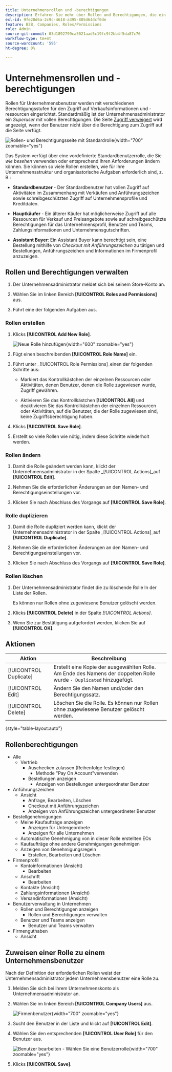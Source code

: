 ```yaml
---
title: Unternehmensrollen und -berechtigungen
description: Erfahren Sie mehr über Rollen und Berechtigungen, die ein Unternehmensadministrator auf Unternehmensbenutzer anwenden kann, sodass verschiedene Ebenen Zugriff auf Bestellinformationen und -ressourcen erhalten.
exl-id: 9fe20d6a-2c9c-4618-a395-805d64dcf0de
feature: B2B, Companies, Roles/Permissions
role: Admin
source-git-commit: 03d1892799ca5021aad5c19fc9f2bb4f5da87c76
workflow-type: tm+mt
source-wordcount: '595'
ht-degree: 0%

---
```


# Unternehmensrollen und -berechtigungen

Rollen für Unternehmensbenutzer werden mit verschiedenen Berechtigungsstufen für den Zugriff auf Verkaufsinformationen und -ressourcen eingerichtet. Standardmäßig ist der Unternehmensadministrator ein _Superuser_ mit vollen Berechtigungen. Die Seite [Zugriff verweigert](../content-design/pages.md#access-denied) wird angezeigt, wenn der Benutzer nicht über die Berechtigung zum Zugriff auf die Seite verfügt.

![Rollen- und Berechtigungsseite mit Standardrolle](./assets/company-roles-permissions.png){width="700" zoomable="yes"}

Das System verfügt über eine vordefinierte Standardbenutzerrolle, die Sie _wie besehen_ verwenden oder entsprechend Ihren Anforderungen ändern können. Sie können so viele Rollen erstellen, wie für Ihre Unternehmensstruktur und organisatorische Aufgaben erforderlich sind, z. B.:

- **Standardbenutzer** - Der Standardbenutzer hat vollen Zugriff auf Aktivitäten im Zusammenhang mit Verkäufen und Anführungszeichen sowie schreibgeschützten Zugriff auf Unternehmensprofile und Kreditdaten.

- **Hauptkäufer** - Ein älterer Käufer hat möglicherweise Zugriff auf alle Ressourcen für Verkauf und Preisangebote sowie auf schreibgeschützte Berechtigungen für das Unternehmensprofil, Benutzer und Teams, Zahlungsinformationen und Unternehmensgutschriften.

- **Assistant Buyer**: Ein Assistant Buyer kann berechtigt sein, eine Bestellung mithilfe von _Checkout mit Anführungszeichen_ zu tätigen und Bestellungen, Anführungszeichen und Informationen im Firmenprofil anzuzeigen.

## Rollen und Berechtigungen verwalten

1. Der Unternehmensadministrator meldet sich bei seinem Store-Konto an.

1. Wählen Sie im linken Bereich **[!UICONTROL Roles and Permissions]** aus.

1. Führt eine der folgenden Aufgaben aus.

### Rollen erstellen

1. Klicks **[!UICONTROL Add New Role]**.

   ![Neue Rolle hinzufügen](./assets/company-roles-permissions-add-storefront.png){width="600" zoomable="yes"}

1. Fügt einen beschreibenden **[!UICONTROL Role Name]** ein.

1. Führt unter _[!UICONTROL Role Permissions]_einen der folgenden Schritte aus:

   - Markiert das Kontrollkästchen der einzelnen Ressourcen oder Aktivitäten, denen Benutzer, denen die Rolle zugewiesen wurde, Zugriff gewähren.

   - Aktivieren Sie das Kontrollkästchen **[!UICONTROL All]** und deaktivieren Sie das Kontrollkästchen der einzelnen Ressourcen oder Aktivitäten, auf die Benutzer, die der Rolle zugewiesen sind, keine Zugriffsberechtigung haben.

1. Klicks **[!UICONTROL Save Role]**.

1. Erstellt so viele Rollen wie nötig, indem diese Schritte wiederholt werden.

### Rollen ändern

1. Damit die Rolle geändert werden kann, klickt der Unternehmensadministrator in der Spalte _[!UICONTROL Actions]_auf **[!UICONTROL Edit]**.

1. Nehmen Sie die erforderlichen Änderungen an den Namen- und Berechtigungseinstellungen vor.

1. Klicken Sie nach Abschluss des Vorgangs auf **[!UICONTROL Save Role]**.

### Rolle duplizieren

1. Damit die Rolle dupliziert werden kann, klickt der Unternehmensadministrator in der Spalte _[!UICONTROL Actions]_auf **[!UICONTROL Duplicate]**.

1. Nehmen Sie die erforderlichen Änderungen an den Namen- und Berechtigungseinstellungen vor.

1. Klicken Sie nach Abschluss des Vorgangs auf **[!UICONTROL Save Role]**.

### Rollen löschen

1. Der Unternehmensadministrator findet die zu löschende Rolle In der Liste der Rollen.

   Es können nur Rollen ohne zugewiesene Benutzer gelöscht werden.

1. Klicks **[!UICONTROL Delete]** in der Spalte _[!UICONTROL Actions]_.

1. Wenn Sie zur Bestätigung aufgefordert werden, klicken Sie auf **[!UICONTROL OK]**.

## Aktionen

| Aktion | Beschreibung |
|-----------| ----------- |
| [!UICONTROL Duplicate] | Erstellt eine Kopie der ausgewählten Rolle. Am Ende des Namens der doppelten Rolle wurde `- Duplicated` hinzugefügt. |
| [!UICONTROL Edit] | Ändern Sie den Namen und/oder den Berechtigungssatz. |
| [!UICONTROL Delete] | Löschen Sie die Rolle. Es können nur Rollen ohne zugewiesene Benutzer gelöscht werden. |

{style="table-layout:auto"}

## Rollenberechtigungen

- Alle
   - Vertrieb
      - Auschecken zulassen (Reihenfolge festlegen)
         - Methode &quot;Pay On Account&quot;verwenden
      - Bestellungen anzeigen
         - Anzeigen von Bestellungen untergeordneter Benutzer
- Anführungszeichen
   - Ansicht
      - Anfrage, Bearbeiten, Löschen
      - Checkout mit Anführungszeichen
      - Anzeigen von Anführungszeichen untergeordneter Benutzer
- Bestellgenehmigungen
   - Meine Kaufaufträge anzeigen
      - Anzeigen für Untergeordnete
      - Anzeigen für alle Unternehmen
   - Automatische Genehmigung von in dieser Rolle erstellten EOs
   - Kaufaufträge ohne andere Genehmigungen genehmigen
   - Anzeigen von Genehmigungsregeln
      - Erstellen, Bearbeiten und Löschen
- Firmenprofil
   - Kontoinformationen (Ansicht)
      - Bearbeiten
   - Anschrift
      - Bearbeiten
   - Kontakte (Ansicht)
   - Zahlungsinformationen (Ansicht)
   - Versandinformationen (Ansicht)
- Benutzerverwaltung in Unternehmen
   - Rollen und Berechtigungen anzeigen
      - Rollen und Berechtigungen verwalten
   - Benutzer und Teams anzeigen
      - Benutzer und Teams verwalten
- Firmenguthaben
   - Ansicht

## Zuweisen einer Rolle zu einem Unternehmensbenutzer

Nach der Definition der erforderlichen Rollen weist der Unternehmensadministrator jedem Unternehmensbenutzer eine Rolle zu.

1. Melden Sie sich bei ihrem Unternehmenskonto als Unternehmensadministrator an.

1. Wählen Sie im linken Bereich **[!UICONTROL Company Users]** aus.

   ![Firmenbenutzer](./assets/company-users-list-storefront.png){width="700" zoomable="yes"}

1. Sucht den Benutzer in der Liste und klickt auf **[!UICONTROL Edit]**.

1. Wählen Sie den entsprechenden **[!UICONTROL User Role]** für den Benutzer aus.

   ![Benutzer bearbeiten - Wählen Sie eine Benutzerrolle](./assets/company-user-assign-role.png){width="700" zoomable="yes"}

1. Klicks **[!UICONTROL Save]**.
